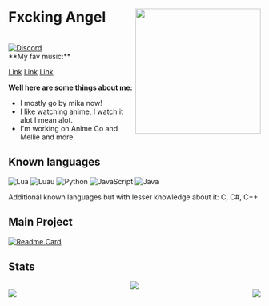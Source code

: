 # Fxcking Angel <img src="https://raw.githubusercontent.com/NevaehAnimeLover/NeavehAnimeLover/main/download%20(5).jpeg" width="250" align="right"><img>
<br/>
<!-- ![Discord](https://discord.c99.nl/widget/theme-2/390690088348024843.png) -->
<a href="https://discord.com/users/390690088348024843">
<img src="https://discord.c99.nl/widget/theme-2/390690088348024843.png" alt="Discord"/>
</a>


<br/>
**My fav music:**

[Link](http://mel1.herokuapp.com/search/hvtrs8%2F-wuw%2Cymuvu%60e%2Ccmm-wctah%3Dv%3FmDkkepcgyNQ/)
[Link](http://mel1.herokuapp.com/search/hvtrs8%2F-wuw%2Cymuvu%60e%2Ccmm-wctah%3Dv%3FC%5DsCwsfIieg/)
[Link](http://mel1.herokuapp.com/search/hvtrs8%2F-wuw%2Cymuvu%60e%2Ccmm-wctah%3Dv%3FP3mqcp1EmwM/)

**Well here are some things about me:**

- I mostly go by mika now! 
- I like watching anime, I watch it alot I mean alot.
- I'm working on Anime Co and Mellie and more.
## Known languages
![Lua](https://img.shields.io/badge/Lua-blue.svg?style=for-the-badge&logo=lua&logoColor=white)
![Luau](https://img.shields.io/badge/Luau-blue.svg?style=for-the-badge&logo=luau&logoColor=white)
![Python](https://img.shields.io/badge/Python-blue.svg?style=for-the-badge&logo=python&logoColor=white)
![JavaScript](https://img.shields.io/badge/JavaScript-yellow.svg?style=for-the-badge&logo=javascript&logoColor=white)
![Java](https://img.shields.io/badge/Java-orange.svg?style=for-the-badge&logo=java&logoColor=white)

Additional known languages but with lesser knowledge about it: C, C#, C++

## Main Project
[![Readme Card](https://github-readme-stats.vercel.app/api/pin/?username=FxckingAngel&repo=MelliePlay&theme=synthwave)](https://github.com/FxckingAngel/MelliePlay)

## Stats
<div align="center"><img src="https://github-profile-trophy.vercel.app/?username=FxckingAngel&theme=dracula&count_private=true"></div>
<img align="left" src="https://github-readme-stats.vercel.app/api?username=FxckingAngel&show_icons=true&hide_border=true&theme=tokyonight"><img align="right" src="https://github-readme-stats.vercel.app/api/top-langs/?username=FxckingAngel&theme=tokyonight&hide=batchfile">

